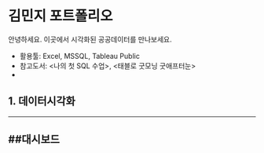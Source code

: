 # **김민지 포트폴리오**
안녕하세요. 이곳에서 시각화된 공공데이터를 만나보세요.

- 활용툴: Excel, MSSQL, Tableau Public
- 참고도서: <나의 첫 SQL 수업>, <태블로 굿모닝 굿애프터눈>
- 
## **1. 데이터시각화**
---
##대시보드
---





